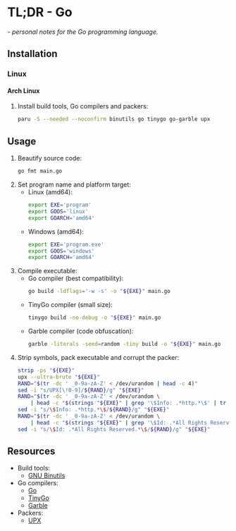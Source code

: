 # TL;DR - Go

*- personal notes for the Go programming language.*

## Installation

### Linux

#### Arch Linux

1. Install build tools, Go compilers and packers:
    ```sh
    paru -S --needed --noconfirm binutils go tinygo go-garble upx
    ```

## Usage

1. Beautify source code:
    ```sh
    go fmt main.go
    ```
2. Set program name and platform target:
    - Linux (amd64):
        ```sh
        export EXE='program'
        export GOOS='linux'
        export GOARCH='amd64'
        ```
    - Windows (amd64):
        ```sh
        export EXE='program.exe'
        export GOOS='windows'
        export GOARCH='amd64'
        ```
3. Compile executable:
    - Go compiler (best compatibility):
        ```sh
        go build -ldflags='-w -s' -o "${EXE}" main.go
        ```
    - TinyGo compiler (small size):
        ```sh
        tinygo build -no-debug -o "${EXE}" main.go
        ```
    - Garble compiler (code obfuscation):
        ```sh
        garble -literals -seed=random -tiny build -o "${EXE}" main.go
        ```
4. Strip symbols, pack executable and corrupt the packer:
    ```sh
    strip -ps "${EXE}"
    upx --ultra-brute "${EXE}"
    RAND="$(tr -dc ' _0-9a-zA-Z' < /dev/urandom | head -c 4)"
    sed -i "s/UPX[\!0-9]/${RAND}/g" "${EXE}"
    RAND="$(tr -dc ' _0-9a-zA-Z' < /dev/urandom \
        | head -c "$(strings "${EXE}" | grep '\$Info: .*http.*\$' | tr -d '\n' | wc -c)")"
    sed -i "s/\$Info: .*http.*\$/${RAND}/g" "${EXE}"
    RAND="$(tr -dc ' _0-9a-zA-Z' < /dev/urandom \
        | head -c "$(strings "${EXE}" | grep '\$Id: .*All Rights Reserved.*\$' | tr -d '\n' | wc -c)")"
    sed -i "s/\$Id: .*All Rights Reserved.*\$/${RAND}/g" "${EXE}"
    ```

## Resources

- Build tools:
    - [GNU Binutils](https://www.gnu.org/software/binutils/)
- Go compilers:
    - [Go](https://go.dev)
    - [TinyGo](https://tinygo.org)
    - [Garble](https://github.com/burrowers/garble)
- Packers:
    - [UPX](https://github.com/upx/upx/)
